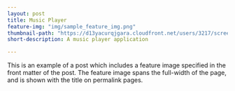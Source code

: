 ```yaml
---
layout: post
title: Music Player
feature-img: "img/sample_feature_img.png"
thumbnail-path: "https://d13yacurqjgara.cloudfront.net/users/3217/screenshots/2030966/blocjams_1x.png"
short-description: A music player application

---
```

This is an example of a post which includes a feature image specified in the front matter of the post. The feature image spans the full-width of the page, and is shown with the title on permalink pages.
